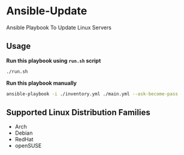 # Ansible-Update

Ansible Playbook To Update Linux Servers

## Usage

**Run this playbook using `run.sh` script**

```bash
./run.sh
```

**Run this playbook manually**

```bash
ansible-playbook -i ./inventory.yml ./main.yml --ask-become-pass
```

## Supported Linux Distribution Families

* Arch
* Debian
* RedHat
* openSUSE
